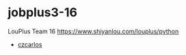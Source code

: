 # jobplus3-16
LouPlus Team 16 https://www.shiyanlou.com/louplus/python
* [czcarlos](https://github.com.czcarlos)
